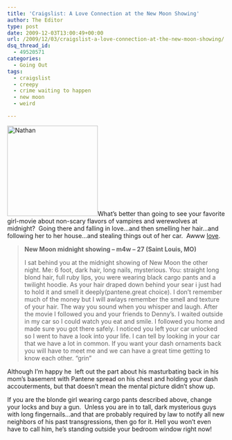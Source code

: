 ```yaml
---
title: 'Craigslist: A Love Connection at the New Moon Showing'
author: The Editor
type: post
date: 2009-12-03T13:00:49+00:00
url: /2009/12/03/craigslist-a-love-connection-at-the-new-moon-showing/
dsq_thread_id:
  - 49520571
categories:
  - Going Out
tags:
  - craigslist
  - creepy
  - crime waiting to happen
  - new moon
  - weird

---
```

[<img class="alignright size-full wp-image-2465" title="Nathan" src="http://punchingkitty.com/wp-content/uploads/2009/12/Nathan.jpg" alt="Nathan" width="209" height="209" srcset="http://media.punchingkitty.com/wordpress/2009/12/Nathan.jpg 298w, http://media.punchingkitty.com/wordpress/2009/12/Nathan-150x150.jpg 150w" sizes="(max-width: 209px) 100vw, 209px" />][1]What&#8217;s better than going to see your favorite girl-movie about non-scary flavors of vampires and werewolves at midnight?  Going there and falling in love&#8230;and then smelling her hair&#8230;and following her to her house&#8230;and stealing things out of her car.  Awww <a href="http://stlouis.craigslist.org/mis/1478226658.html" target="_blank">love</a>.

> **New Moon midnight showing &#8211; m4w &#8211; 27 (Saint Louis, MO)**
> 
> I sat behind you at the midnight showing of New Moon the other night. Me: 6 foot, dark hair, long nails, mysterious. You: straight long blond hair, full ruby lips, you were wearing black cargo pants and a twilight hoodie. As your hair draped down behind your sear i just had to hold it and smell it deeply(pantene.great choice). I don&#8217;t remember much of the money but I will awlays remember the smell and texture of your hair. The way you sound when you whisper and laugh. After the movie I followed you and your friends to Denny&#8217;s. I waited outside in my car so I could watch you eat and smile. I followed you home and made sure you got there safely. I noticed you left your car unlocked so I went to have a look into your life. I can tell by looking in your car that we have a lot in common. If you want your dash ornaments back you will have to meet me and we can have a great time getting to know each other. &#8220;grin&#8221;

Although I&#8217;m happy he  left out the part about his masturbating back in his mom&#8217;s basement with Pantene spread on his chest and holding your dash accouterments, but that doesn&#8217;t mean the mental picture didn&#8217;t show up.

If you are the blonde girl wearing cargo pants described above, change your locks and buy a gun.  Unless you are in to tall, dark mysterious guys with long fingernails&#8230;and that are probably required by law to notify all new neighbors of his past transgressions, then go for it. Hell you won&#8217;t even have to call him, he&#8217;s standing outside your bedroom window right now!

 [1]: http://punchingkitty.com/wp-content/uploads/2009/12/Nathan.jpg
